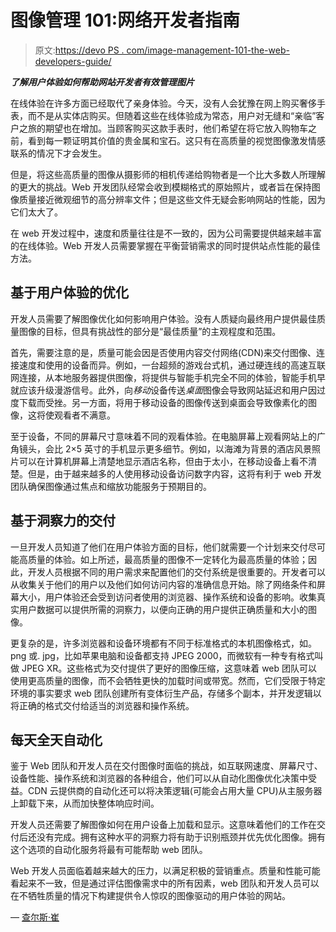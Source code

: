 # 图像管理 101:网络开发者指南

> 原文:[https://devo PS . com/image-management-101-the-web-developers-guide/](https://devops.com/image-management-101-the-web-developers-guide/)

***了解用户体验如何帮助网站开发者有效管理图片***

在线体验在许多方面已经取代了亲身体验。今天，没有人会犹豫在网上购买奢侈手表，而不是从实体店购买。但随着这些在线体验成为常态，用户对无缝和“亲临”客户之旅的期望也在增加。当顾客购买这款手表时，他们希望在将它放入购物车之前，看到每一颗证明其价值的贵金属和宝石。这只有在高质量的视觉图像激发情感联系的情况下才会发生。

但是，将这些高质量的图像从摄影师的相机传递给购物者是一个比大多数人所理解的更大的挑战。Web 开发团队经常会收到模糊格式的原始照片，或者旨在保持图像质量接近微观细节的高分辨率文件；但是这些文件无疑会影响网站的性能，因为它们太大了。

在 web 开发过程中，速度和质量往往是不一致的，因为公司需要提供越来越丰富的在线体验。Web 开发人员需要掌握在平衡营销需求的同时提供站点性能的最佳方法。

## **基于用户体验的优化**

开发人员需要了解图像优化如何影响用户体验。没有人质疑向最终用户提供最佳质量图像的目标，但具有挑战性的部分是“最佳质量”的主观程度和范围。

首先，需要注意的是，质量可能会因是否使用内容交付网络(CDN)来交付图像、连接速度和使用的设备而异。例如，一台超频的游戏台式机，通过硬连线的高速互联网连接，从本地服务器提供图像，将提供与智能手机完全不同的体验，智能手机早就应该升级漫游信号。此外，向*移动*设备传送*桌面*图像会导致网站延迟和用户因过度下载而受挫。另一方面，将用于移动设备的图像传送到桌面会导致像素化的图像，这将使观看者不满意。

至于设备，不同的屏幕尺寸意味着不同的观看体验。在电脑屏幕上观看网站上的广角镜头，会比 2×5 英寸的手机显示更多细节。例如，以海滩为背景的酒店风景照片可以在计算机屏幕上清楚地显示酒店名称，但由于太小，在移动设备上看不清楚。但是，由于越来越多的人使用移动设备访问数字内容，这将有利于 web 开发团队确保图像通过焦点和缩放功能服务于预期目的。

## **基于洞察力的交付**

一旦开发人员知道了他们在用户体验方面的目标，他们就需要一个计划来交付尽可能高质量的体验。如上所述，最高质量的图像不一定转化为最高质量的体验；因此，开发人员根据不同的用户需求来配置他们的交付系统是很重要的。开发者可以从收集关于他们的用户以及他们如何访问内容的准确信息开始。除了网络条件和屏幕大小，用户体验还会受到访问者使用的浏览器、操作系统和设备的影响。收集真实用户数据可以提供所需的洞察力，以便向正确的用户提供正确质量和大小的图像。

更复杂的是，许多浏览器和设备环境都有不同于标准格式的本机图像格式，如。png 或. jpg，比如苹果电脑和设备都支持 JPEG 2000，而微软有一种专有格式叫做 JPEG XR。这些格式为交付提供了更好的图像压缩，这意味着 web 团队可以使用更高质量的图像，而不会牺牲更快的加载时间或带宽。然而，它们受限于特定环境的事实要求 web 团队创建所有变体衍生产品，存储多个副本，并开发逻辑以将正确的格式交付给适当的浏览器和操作系统。

## **每天全天自动化**

鉴于 Web 团队和开发人员在交付图像时面临的挑战，如互联网速度、屏幕尺寸、设备性能、操作系统和浏览器的各种组合，他们可以从自动化图像优化决策中受益。CDN 云提供商的自动化还可以将决策逻辑(可能会占用大量 CPU)从主服务器上卸载下来，从而加快整体响应时间。

开发人员还需要了解图像如何在用户设备上加载和显示。这意味着他们的工作在交付后还没有完成。拥有这种水平的洞察力将有助于识别瓶颈并优先优化图像。拥有这个选项的自动化服务将最有可能帮助 web 团队。

Web 开发人员面临着越来越大的压力，以满足积极的营销重点。质量和性能可能看起来不一致，但是通过评估图像需求中的所有因素，web 团队和开发人员可以在不牺牲质量的情况下构建提供令人惊叹的图像驱动的用户体验的网站。

— [查尔斯·崔](https://devops.com/author/charles-choe/)
